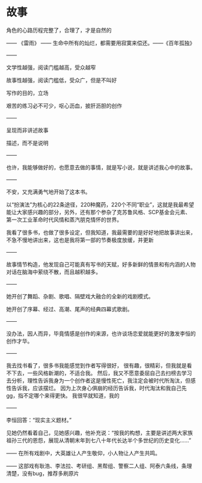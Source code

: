 # 故事

角色的心路历程完整了，合理了，才是自然的

——
《雷雨》
——
生命中所有的灿烂，都需要用寂寞来偿还。——《百年孤独》

——

文学性越强，阅读门槛越高，受众越窄

故事性越强，阅读门槛低，受众广，但是不叫好

写作的目的，立场

艰苦的练习必不可少，呕心沥血，披肝沥胆的创作

——

呈现而非讲述故事

描述，而不是说明

——

也许，我能够做好的，也愿意去做的事情，就是写小说，就是讲述我心中的故事。

——

不安，又充满勇气地开始了这本书。

以“扮演法”为核心的22条途径，220种魔药，220个不同“职业”，这就是我最希望能让大家感兴趣的部分，另外，还有那个参杂了克苏鲁风格、SCP基金会元素、第一次工业革命时代风情和蒸汽朋克情怀的世界。

我看了很多书，也做了很多设定，但我知道，我最需要的是好好地把故事讲出来，不急不慢地讲出来，这也是我将第一部的节奏极度放缓，并更新

——

故事情节构造，他发现自己可能真有写书的天赋，好多新鲜的情景和有内涵的人物对话在脑海中萦绕不散，而且越积越多。

——

她开创了舞蹈、杂剧、歌唱、隔壁戏大融合的全新的戏剧模式。

她开创了序幕、经过、高潮、尾声的经典四幕式歌剧。

——

没办法，因人而异，毕竟情感是创作的来源，也许谈场恋爱就能更好的激发李恒的创作才华。

——

我去找书看了，很多书我能感觉到作者写得很好，
很有趣，很精彩，但我就是看不下去，一些风格新潮的，不适合我。
然后，我又不愿意委屈自己去扫榜去学习去分析，理性告诉我身为一个创作者这是慢性死亡，我注定会被时代所淘汰，但感性告诉我，应该摆烂。
因为上次身心俱崩的经历告诉我，时代淘汰和我自己先gg，指不定哪个来得更快。
我很早就知道，我的

——

李恒回答：“现实主义题材。”

见她仍然看着自己，见她感兴趣，他补充说：“按我的构想，主要是讲述两大家族祖孙三代的恩怨，展现从清朝末年到七八十年代长达半个多世纪的历史变化……”

——
在所有戏剧中，大英雄让人产生敬仰，小人物让人产生共鸣。

——
这部戏有耿浩、李法拉、考研组、黑帮组、警察二人组、阿泰六条线，条理清楚，没有bug，推荐多刷原片
